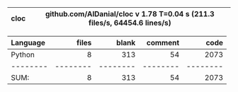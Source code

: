 cloc|github.com/AlDanial/cloc v 1.78  T=0.04 s (211.3 files/s, 64454.6 lines/s)
--- | ---

Language|files|blank|comment|code
:-------|-------:|-------:|-------:|-------:
Python|8|313|54|2073
--------|--------|--------|--------|--------
SUM:|8|313|54|2073
